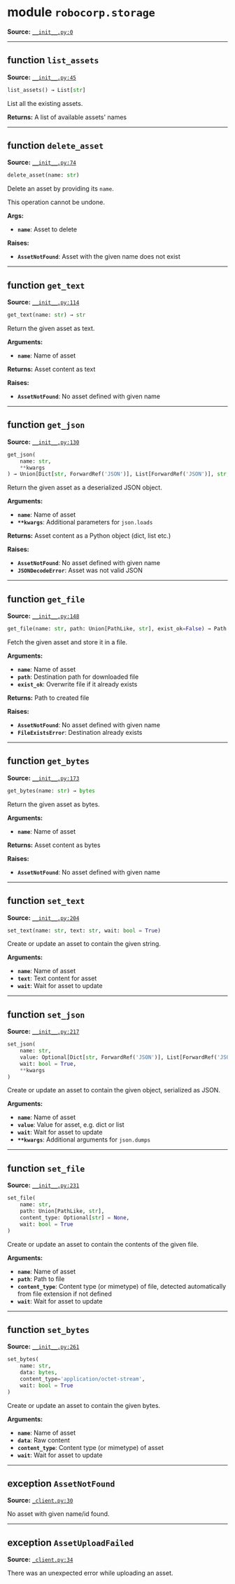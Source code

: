 <!-- markdownlint-disable -->

# module `robocorp.storage`

**Source:** [`__init__.py:0`](https://github.com/robocorp/robocorp/tree/master/storage/src/robocorp/storage/__init__.py#L0)

______________________________________________________________________

## function `list_assets`

**Source:** [`__init__.py:45`](https://github.com/robocorp/robocorp/tree/master/storage/src/robocorp/storage/__init__.py#L45)

```python
list_assets() → List[str]
```

List all the existing assets.

**Returns:**
A list of available assets' names

______________________________________________________________________

## function `delete_asset`

**Source:** [`__init__.py:74`](https://github.com/robocorp/robocorp/tree/master/storage/src/robocorp/storage/__init__.py#L74)

```python
delete_asset(name: str)
```

Delete an asset by providing its `name`.

This operation cannot be undone.

**Args:**

- <b>`name`</b>:  Asset to delete

**Raises:**

- <b>`AssetNotFound`</b>:  Asset with the given name does not exist

______________________________________________________________________

## function `get_text`

**Source:** [`__init__.py:114`](https://github.com/robocorp/robocorp/tree/master/storage/src/robocorp/storage/__init__.py#L114)

```python
get_text(name: str) → str
```

Return the given asset as text.

**Arguments:**

- <b>`name`</b>:  Name of asset

**Returns:**
Asset content as text

**Raises:**

- <b>`AssetNotFound`</b>:  No asset defined with given name

______________________________________________________________________

## function `get_json`

**Source:** [`__init__.py:130`](https://github.com/robocorp/robocorp/tree/master/storage/src/robocorp/storage/__init__.py#L130)

```python
get_json(
    name: str,
    **kwargs
) → Union[Dict[str, ForwardRef('JSON')], List[ForwardRef('JSON')], str, int, float, bool, NoneType]
```

Return the given asset as a deserialized JSON object.

**Arguments:**

- <b>`name`</b>:  Name of asset
- <b>`**kwargs`</b>:  Additional parameters for `json.loads`

**Returns:**
Asset content as a Python object (dict, list etc.)

**Raises:**

- <b>`AssetNotFound`</b>:  No asset defined with given name
- <b>`JSONDecodeError`</b>:  Asset was not valid JSON

______________________________________________________________________

## function `get_file`

**Source:** [`__init__.py:148`](https://github.com/robocorp/robocorp/tree/master/storage/src/robocorp/storage/__init__.py#L148)

```python
get_file(name: str, path: Union[PathLike, str], exist_ok=False) → Path
```

Fetch the given asset and store it in a file.

**Arguments:**

- <b>`name`</b>:  Name of asset
- <b>`path`</b>:  Destination path for downloaded file
- <b>`exist_ok`</b>:  Overwrite file if it already exists

**Returns:**
Path to created file

**Raises:**

- <b>`AssetNotFound`</b>:  No asset defined with given name
- <b>`FileExistsError`</b>:  Destination already exists

______________________________________________________________________

## function `get_bytes`

**Source:** [`__init__.py:173`](https://github.com/robocorp/robocorp/tree/master/storage/src/robocorp/storage/__init__.py#L173)

```python
get_bytes(name: str) → bytes
```

Return the given asset as bytes.

**Arguments:**

- <b>`name`</b>:  Name of asset

**Returns:**
Asset content as bytes

**Raises:**

- <b>`AssetNotFound`</b>:  No asset defined with given name

______________________________________________________________________

## function `set_text`

**Source:** [`__init__.py:204`](https://github.com/robocorp/robocorp/tree/master/storage/src/robocorp/storage/__init__.py#L204)

```python
set_text(name: str, text: str, wait: bool = True)
```

Create or update an asset to contain the given string.

**Arguments:**

- <b>`name`</b>:  Name of asset
- <b>`text`</b>:  Text content for asset
- <b>`wait`</b>:  Wait for asset to update

______________________________________________________________________

## function `set_json`

**Source:** [`__init__.py:217`](https://github.com/robocorp/robocorp/tree/master/storage/src/robocorp/storage/__init__.py#L217)

```python
set_json(
    name: str,
    value: Optional[Dict[str, ForwardRef('JSON')], List[ForwardRef('JSON')], str, int, float, bool],
    wait: bool = True,
    **kwargs
)
```

Create or update an asset to contain the given object, serialized as JSON.

**Arguments:**

- <b>`name`</b>:  Name of asset
- <b>`value`</b>:  Value for asset, e.g. dict or list
- <b>`wait`</b>:  Wait for asset to update
- <b>`**kwargs`</b>:  Additional arguments for `json.dumps`

______________________________________________________________________

## function `set_file`

**Source:** [`__init__.py:231`](https://github.com/robocorp/robocorp/tree/master/storage/src/robocorp/storage/__init__.py#L231)

```python
set_file(
    name: str,
    path: Union[PathLike, str],
    content_type: Optional[str] = None,
    wait: bool = True
)
```

Create or update an asset to contain the contents of the given file.

**Arguments:**

- <b>`name`</b>:  Name of asset
- <b>`path`</b>:  Path to file
- <b>`content_type`</b>:  Content type (or mimetype) of file, detected automatically from file extension if not defined
- <b>`wait`</b>:  Wait for asset to update

______________________________________________________________________

## function `set_bytes`

**Source:** [`__init__.py:261`](https://github.com/robocorp/robocorp/tree/master/storage/src/robocorp/storage/__init__.py#L261)

```python
set_bytes(
    name: str,
    data: bytes,
    content_type='application/octet-stream',
    wait: bool = True
)
```

Create or update an asset to contain the given bytes.

**Arguments:**

- <b>`name`</b>:  Name of asset
- <b>`data`</b>:  Raw content
- <b>`content_type`</b>:  Content type (or mimetype) of asset
- <b>`wait`</b>:  Wait for asset to update

______________________________________________________________________

## exception `AssetNotFound`

**Source:** [`_client.py:30`](https://github.com/robocorp/robocorp/tree/master/storage/src/robocorp/storage/_client.py#L30)

No asset with given name/id found.

______________________________________________________________________

## exception `AssetUploadFailed`

**Source:** [`_client.py:34`](https://github.com/robocorp/robocorp/tree/master/storage/src/robocorp/storage/_client.py#L34)

There was an unexpected error while uploading an asset.
